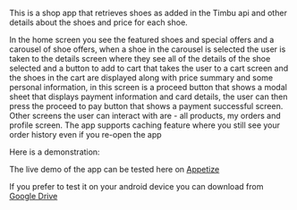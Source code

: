 This is a shop app that retrieves shoes as added in the Timbu api and other details about the shoes and price for each shoe.

In the home screen you see the featured shoes and special offers and a carousel of shoe offers, when a shoe in the carousel is selected the user is taken to the details screen where they see all of the details of the shoe selected and a button to add to cart that takes the user to a cart screen and the shoes in the cart are displayed along with price summary and some personal information, in this screen is a proceed button that shows a modal sheet that displays payment information and card details, the user can then press the proceed to pay button that shows a payment successful screen. Other screens the user can interact with are - all products, my orders and profile screen. The app supports caching feature where you still see your order history even if you re-open the app

Here is a demonstration:



The live demo of the app can be tested here on [Appetize](https://appetize.io/app/b_p24fczkyerzbvg2jakmwuxnrbu)

If you prefer to test it on your android device you can download from [Google Drive](https://drive.google.com/file/d/1y1DXGE-GIzWC4vNCFBM2Q7vYwKQwfYuv/view?usp=sharing)
